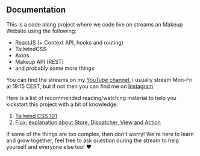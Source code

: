 ## Documentation

This is a code along project where we code live on streams an Makeup Website using the following:

- ReactJS (+ Context API, hooks and routing)
- TailwindCSS
- Axios
- Makeup API (REST)
- and probably some more things

You can find the streams on my [YouTube channel](https://www.youtube.com/c/marksikaundi/), I usually stream Mon-Fri at 19:15 CEST, but if not then you can find me on [Instagram](https://www.instagram.com/marksikaundi/)

Here is a list of recommended reading/watching material to help you kickstart this project with a bit of knowledge:

1. [Tailwind CSS 101](https://blog.tailwindcss.com/tailwindcss-from-zero-to-production)
2. [Flux: explanation about Store, Dispatcher, View and Action](https://www.freecodecamp.org/news/an-introduction-to-the-flux-architectural-pattern-674ea74775c9/)


If some of the things are too complex, then don't worry! We're here to learn and grow together, feel free to ask question during the stream to help yourself and everyone else too! :heart: 
